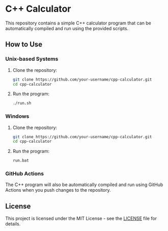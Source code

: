 # C++ Calculator

This repository contains a simple C++ calculator program that can be automatically compiled and run using the provided scripts.

## How to Use

### Unix-based Systems

1. Clone the repository:
    ```sh
    git clone https://github.com/your-username/cpp-calculator.git
    cd cpp-calculator
    ```

2. Run the program:
    ```sh
    ./run.sh
    ```

### Windows

1. Clone the repository:
    ```sh
    git clone https://github.com/your-username/cpp-calculator.git
    cd cpp-calculator
    ```

2. Run the program:
    ```bat
    run.bat
    ```

### GitHub Actions

The C++ program will also be automatically compiled and run using GitHub Actions when you push changes to the repository.

## License

This project is licensed under the MIT License - see the [LICENSE](LICENSE) file for details.
